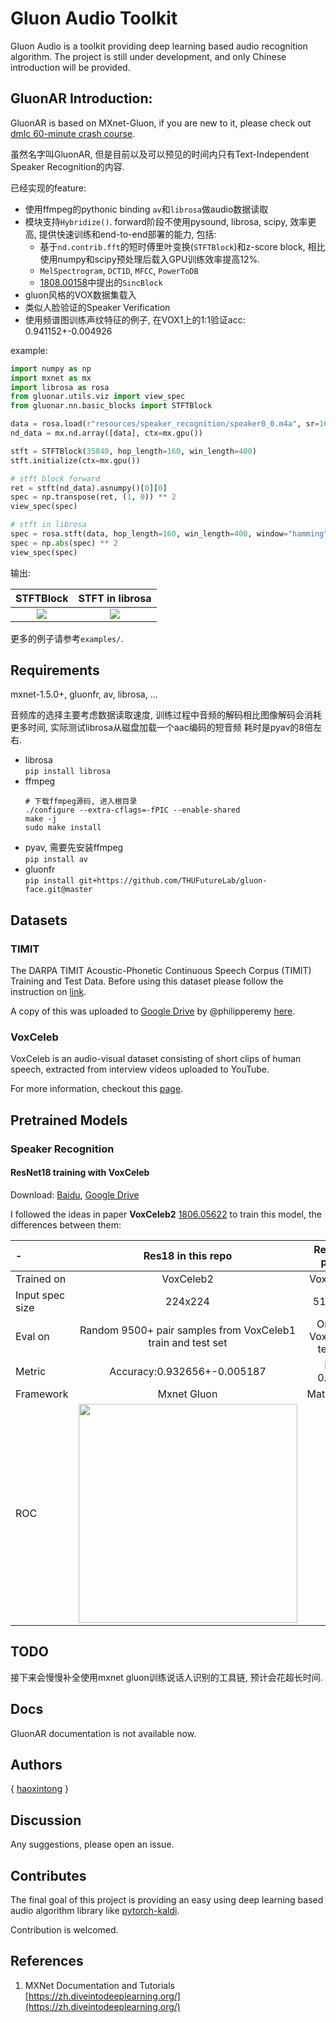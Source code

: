 # Gluon Audio Toolkit
Gluon Audio is a toolkit providing deep learning based audio recognition algorithm. 
The project is still under development, and only Chinese introduction will be provided.

## GluonAR Introduction:
GluonAR is based on MXnet-Gluon, if you are new to it, please check out [dmlc 60-minute crash course](http://gluon-crash-course.mxnet.io/).
  
虽然名字叫GluonAR, 但是目前以及可以预见的时间内只有Text-Independent Speaker Recognition的内容.

已经实现的feature:
- 使用ffmpeg的pythonic binding `av`和`librosa`做audio数据读取
- 模块支持`Hybridize()`. forward阶段不使用pysound, librosa, scipy, 效率更高, 提供快速训练和end-to-end部署的能力, 包括:
    - 基于`nd.contrib.fft`的短时傅里叶变换(`STFTBlock`)和z-score block, 相比使用numpy和scipy预处理后载入GPU训练效率提高12%.
    - `MelSpectrogram`, `DCT1D`, `MFCC`, `PowerToDB`
    - [1808.00158](https://arxiv.org/abs/1808.00158)中提出的`SincBlock`
- gluon风格的VOX数据集载入
- 类似人脸验证的Speaker Verification
- 使用频谱图训练声纹特征的例子, 在VOX1上的1:1验证acc: 0.941152+-0.004926

example:
```python
import numpy as np
import mxnet as mx
import librosa as rosa
from gluonar.utils.viz import view_spec
from gluonar.nn.basic_blocks import STFTBlock

data = rosa.load(r"resources/speaker_recognition/speaker0_0.m4a", sr=16000)[0][:35840]
nd_data = mx.nd.array([data], ctx=mx.gpu())

stft = STFTBlock(35840, hop_length=160, win_length=400)
stft.initialize(ctx=mx.gpu())

# stft block forward
ret = stft(nd_data).asnumpy()[0][0]
spec = np.transpose(ret, (1, 0)) ** 2
view_spec(spec)

# stft in librosa 
spec = rosa.stft(data, hop_length=160, win_length=400, window="hamming")
spec = np.abs(spec) ** 2
view_spec(spec)
```
输出:

|STFTBlock| STFT in librosa |
|:---:|:---:|
|<img src="resources/spectrogram.png"/>|<img src="resources/librosa_spectrogram.png"/>|

更多的例子请参考`examples/`.

## Requirements
mxnet-1.5.0+, gluonfr, av, librosa, ...

音频库的选择主要考虑数据读取速度, 训练过程中音频的解码相比图像解码会消耗更多时间, 实际测试librosa从磁盘加载一个aac编码的短音频
耗时是pyav的8倍左右. 

- librosa  
    `pip install librosa`
- ffmpeg  
    ```
    # 下载ffmpeg源码, 进入根目录
    ./configure --extra-cflags=-fPIC --enable-shared
    make -j
    sudo make install
    ```
- pyav, 需要先安装ffmpeg  
    `pip install av`
- gluonfr  
    `pip install git+https://github.com/THUFutureLab/gluon-face.git@master`
    
## Datasets
### TIMIT
The DARPA TIMIT Acoustic-Phonetic Continuous Speech Corpus (TIMIT) Training and Test Data.
Before using this dataset please follow the instruction on [link](https://catalog.ldc.upenn.edu/LDC93S1).

A copy of this was uploaded to [Google Drive](https://goo.gl/l0sPwz) by @philipperemy [here](https://github.com/philipperemy/timit).

### VoxCeleb
VoxCeleb is an audio-visual dataset consisting of short clips of human speech, extracted from interview videos uploaded to YouTube.  

For more information, checkout this [page](http://www.robots.ox.ac.uk/~vgg/data/voxceleb/).

## Pretrained Models
### Speaker Recognition
#### ResNet18 training with VoxCeleb
Download: [Baidu](https://pan.baidu.com/s/1Gkhi67oJSiSyAiYNTdPlTw), 
[Google Drive](https://drive.google.com/open?id=1oEvSQrnNwYL4pRyQ8t87hRP3m22wuePz)

I followed the ideas in paper **VoxCeleb2** [1806.05622](https://arxiv.org/abs/1806.05622)  to train this model, 
the differences between them:

|-|Res18 in this repo|Res34 in paper|
|:---|:---:|:---:|
|Trained on|VoxCeleb2|VoxCeleb2|
|Input spec size|224x224|512x300|
|Eval on|Random 9500+ pair samples from VoxCeleb1 train and test set |Original VoxCeleb1 test set|
|Metric|Accuracy:0.932656+-0.005187|EER: 0.0504|
|Framework|Mxnet Gluon|Matconvnet|
|ROC|<img src="resources/vox_res18_roc.png" width="350"/>|-|

## TODO
接下来会慢慢补全使用mxnet gluon训练说话人识别的工具链, 预计会花超长时间. 

## Docs
GluonAR documentation is not available now. 

## Authors
{ [haoxintong](https://github.com/haoxintong) }

## Discussion
Any suggestions, please open an issue.

## Contributes
The final goal of this project is providing an easy using deep learning based audio algorithm library like 
[pytorch-kaldi](https://github.com/mravanelli/pytorch-kaldi).

Contribution is welcomed.

## References
1. MXNet Documentation and Tutorials [https://zh.diveintodeeplearning.org/](https://zh.diveintodeeplearning.org/)


